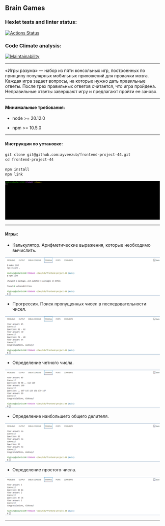 ## Brain Games

### Hexlet tests and linter status:
[![Actions Status](https://github.com/ayveezub/frontend-project-44/actions/workflows/hexlet-check.yml/badge.svg)](https://github.com/ayveezub/frontend-project-44/actions)

### Code Climate analysis:
[![Maintainability](https://api.codeclimate.com/v1/badges/c1e87a34e0b7ed7e6862/maintainability)](https://codeclimate.com/github/ayveezub/frontend-project-44/maintainability)

---

«Игры разума» — набор из пяти консольных игр, построенных по принципу популярных мобильных приложений для прокачки мозга. Каждая игра задает вопросы, на которые нужно дать правильные ответы. После трех правильных ответов считается, что игра пройдена. Неправильные ответы завершают игру и предлагают пройти ее заново.

---

#### Минимальные требования:

- node >= 20.12.0

- npm >= 10.5.0

---

####  Инструкции по установке:

```
git clone git@github.com:ayveezub/frontend-project-44.git
cd frontend-project-44

npm install
npm link
```

![brain-games-install gif](./extra/promo/brain-games-install.gif)

---

#### Игры:

- Калькулятор. Арифметические выражения, которые необходимо вычислить.

![brain-calc gif](./extra/promo/brain-calc.gif)

- Прогрессия. Поиск пропущенных чисел в последовательности чисел.

![brain-progression gif](./extra/promo/brain-progression.gif)

- Определение четного числа.

![brain-even gif](./extra/promo/brain-even.gif)

- Определение наибольшего общего делителя.

![brain-gcd gif](./extra/promo/brain-gcd.gif)

- Определение простого числа.

![brain-prime gif](./extra/promo/brain-prime.gif)

---
